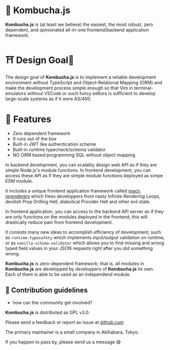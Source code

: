 🍵 Kombucha.js 
==================
**Kombucha.js** is (at least we believe) the easiest, the most robust, zero
dependent, and opinionated all-in-one frontend/backend application framework.


 ⛩️ Design Goal🗼 
==================
The design goal of **Kombusha.js** is to implement a reliable development
environment without TypeScript and Object-Relational Mapping (ORM) and make the
development process simple enough so that Vim in terminal-emulators without
VSCode or such funcy editors is sufficient to develop large-scale systems as if
it were AS/400.


  🐶 Features
=============
- Zero dependent framework
- It runs out of the box
- Built-in JWT like authentication scheme
- Built-in runtime typecheck/schema validator
- NO ORM based programming SQL without object mapping

In backend development, you can scalably design web API as if they are simple
Node.js's module functions. In frontend development, you can access these API
as if they are simple module functions deployed as simpe ESM module.

It includes a unique frontend application framework called [react-rerenderers][]
which frees developpers from nasty Infinite Rendering Loops, devilish Prop
Drilling Hell, diabolical Provider Hell and other evil state.

In frontend application, you can access to the backend API server as if they
are only functions on the modules deployed in the frontend; this will
drastically reduce pain from frontend development.

It consists many new ideas to accomplish efficiency of development; such as
`runtime-typesafety` which implements input/output validation on runtime, or as
`vanilla-schima-validator` which allows you to find missing and wrong typed
field values in your JSON requests right after you did something wrong.

**Kombucha.js** is zero-dependent framework; that is, all modules in
**Kombucha.js** are developped by developpers of **Kombucha.js** its own. Each
of them is able to be used as an independend module.

[react-rerenderers]: https://github.com/kombucha-js/react-rerenderers/
[vanilla-schima-validator]: https://github.com/kombucha-js/vanilla-schima-validator/
[runtime-typesafety]: https://github.com/kombucha-js/runtime-typesafety/


🌈 Contribution guidelines
---------------------------------------------------------------
- how can the community get involved?

**Kombucha.js** is distributed as GPL v3.0. 

Please send a feedback or report an issue at [github.com](https://github.com/kombucha-js) 

The primary maintainer is a small company in Akihabara, Tokyo.

If you happen to pass by, please send us a message 😄

<!--
**Here are some ideas to get you started:**
👩‍💻 Useful resources
---------------------------------------------------------------
 - where can the community find your docs? Is there anything else the community should know?
🙋‍♀️ A short introduction - what is your organization all about?
🌈 Contribution guidelines - how can the community get involved?
👩‍💻 Useful resources - where can the community find your docs? Is there anything else the community should know?
🍿 Fun facts - what does your team eat for breakfast?
🧙 Remember, you can do mighty things with the power of [Markdown](https://docs.github.com/github/writing-on-github/getting-started-with-writing-and-formatting-on-github/basic-writing-and-formatting-syntax)
-->
